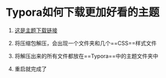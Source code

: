 # Typora如何下载更加好看的主题

1. [这是主题下载链接](https://github.com/obscurefreeman/typora_theme_blackout/releases/download/V1.0.7/blackout_theme_pack.zip)

2. 将压缩包解压，会出现一个文件夹和几个==CSS==样式文件
3. 将解压出来的所有文件都放在==Typora==中的主题文件夹中
4. 重启就完成了
